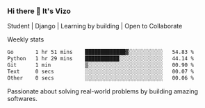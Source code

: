 ### Hi there 👋 It's Vizo

Student | Django | Learning by building | Open to Collaborate

Weekly stats
<!--START_SECTION:waka-->

```txt
Go       1 hr 51 mins    █████████████▓░░░░░░░░░░░   54.83 %
Python   1 hr 29 mins    ███████████░░░░░░░░░░░░░░   44.14 %
Git      1 min           ▒░░░░░░░░░░░░░░░░░░░░░░░░   00.90 %
Text     0 secs          ░░░░░░░░░░░░░░░░░░░░░░░░░   00.07 %
Other    0 secs          ░░░░░░░░░░░░░░░░░░░░░░░░░   00.06 %
```

<!--END_SECTION:waka-->


Passionate about solving real-world problems by building amazing softwares.
